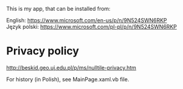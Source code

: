 
 This is my app, that can be installed from:

 English: https://www.microsoft.com/en-us/p/n/9N524SWN6RKP  <br />
 Język polski: https://www.microsoft.com/pl-pl/p/n/9N524SWN6RKP

# Privacy policy
http://beskid.geo.uj.edu.pl/p/ms/nulltile-privacy.htm 



 For history (in Polish), see MainPage.xaml.vb file.